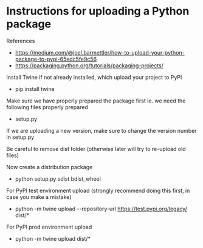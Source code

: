 # Instructions for uploading a Python package

References
* https://medium.com/@joel.barmettler/how-to-upload-your-python-package-to-pypi-65edc5fe9c56
* https://packaging.python.org/tutorials/packaging-projects/

Install Twine if not already installed, which upload your project to PyPI
* pip install twine

Make sure we have properly prepared the package first ie. we need the following files properly prepared
* setup.py

If we are uploading a new version, make sure to change the version number in setup.py

Be careful to remove dist folder (otherwise later will try to re-upload old files)

Now create a distribution package
* python setup.py sdist bdist_wheel

For PyPI test environment upload (strongly recommend doing this first, in case you make a mistake)
* python -m twine upload --repository-url https://test.pypi.org/legacy/ dist/*

For PyPI prod environment upload
* python -m twine upload dist/*